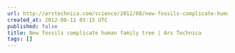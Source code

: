 ```yaml
---
url: http://arstechnica.com/science/2012/08/new-fossils-complicate-human-family-tree/
created_at: 2012-08-11 03:15 UTC
published: false
title: New fossils complicate human family tree | Ars Technica
tags: []
---
```



